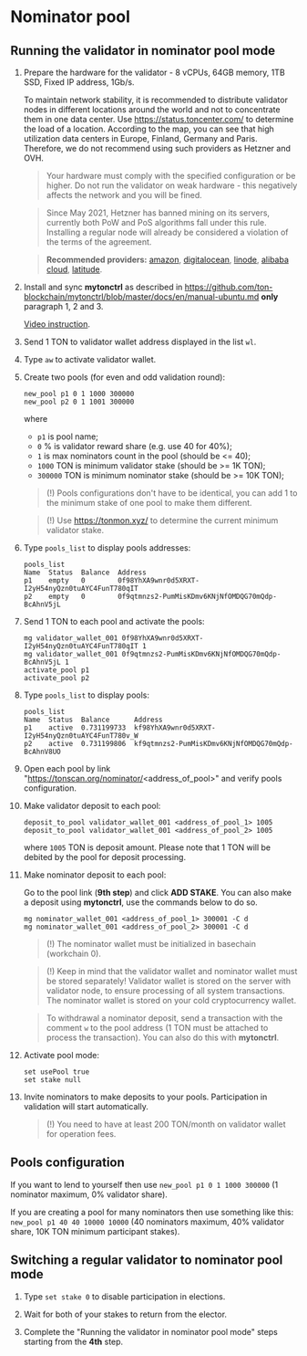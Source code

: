 # Nominator pool

## Running the validator in nominator pool mode

1. Prepare the hardware for the validator - 8 vCPUs, 64GB memory, 1TB SSD, Fixed IP address, 1Gb/s.

   To maintain network stability, it is recommended to distribute validator nodes in different locations around the world and not to concentrate them in one data center.
   Use https://status.toncenter.com/ to determine the load of a location. According to the map, you can see that high utilization
   data centers in Europe, Finland, Germany and Paris. Therefore, we do not recommend using such providers as Hetzner and OVH.

   > Your hardware must comply with the specified configuration or be higher. Do not run the validator on weak hardware - this negatively affects the network and you will be fined.

   > Since May 2021, Hetzner has banned mining on its servers, currently both PoW and PoS algorithms fall under this rule. Installing a regular node will already be considered a violation of the terms of the agreement.

   > **Recommended providers:** [amazon](https://aws.amazon.com/), [digitalocean](https://www.digitalocean.com/), [linode](https://www.linode.com/), [alibaba cloud](https://alibabacloud.com/), [latitude](https://www.latitude.sh/).

2. Install and sync **mytonctrl** as described in https://github.com/ton-blockchain/mytonctrl/blob/master/docs/en/manual-ubuntu.md **only** paragraph 1, 2 and 3.

   [Video instruction](https://ton.org/docs/#/nodes/run-node).

3. Send 1 TON to validator wallet address displayed in the list `wl`.

4. Type `aw` to activate validator wallet.

5. Create two pools (for even and odd validation round):
   ```
   new_pool p1 0 1 1000 300000
   new_pool p2 0 1 1001 300000
   ```
   where
    * `p1` is pool name;
    * `0` % is validator reward share (e.g. use 40 for 40%);
    * `1` is max nominators count in the pool (should be <= 40);
    * `1000` TON is minimum validator stake (should be >= 1K TON);
    * `300000` TON is minimum nominator stake (should be >= 10K TON);

   > (!) Pools configurations don't have to be identical, you can add 1 to the minimum stake of one pool to make them different.

   > (!) Use https://tonmon.xyz/ to determine the current minimum validator stake.

6. Type `pools_list` to display pools addresses:

   ```
   pools_list
   Name  Status  Balance  Address
   p1    empty   0        0f98YhXA9wnr0d5XRXT-I2yH54nyQzn0tuAYC4FunT780qIT
   p2    empty   0        0f9qtmnzs2-PumMisKDmv6KNjNfOMDQG70mQdp-BcAhnV5jL
   ```

7. Send 1 TON to each pool and activate the pools:
   ```
   mg validator_wallet_001 0f98YhXA9wnr0d5XRXT-I2yH54nyQzn0tuAYC4FunT780qIT 1
   mg validator_wallet_001 0f9qtmnzs2-PumMisKDmv6KNjNfOMDQG70mQdp-BcAhnV5jL 1
   activate_pool p1
   activate_pool p2
   ```

8. Type `pools_list` to display pools:
   ```
   pools_list
   Name  Status  Balance      Address
   p1    active  0.731199733  kf98YhXA9wnr0d5XRXT-I2yH54nyQzn0tuAYC4FunT780v_W
   p2    active  0.731199806  kf9qtmnzs2-PumMisKDmv6KNjNfOMDQG70mQdp-BcAhnV8UO
   ```

9. Open each pool by link "https://tonscan.org/nominator/<address_of_pool>" and verify pools configuration.

10. Make validator deposit to each pool:
    ```
    deposit_to_pool validator_wallet_001 <address_of_pool_1> 1005
    deposit_to_pool validator_wallet_001 <address_of_pool_2> 1005
    ```
    where `1005` TON is deposit amount. Please note that 1 TON will be debited by the pool for deposit processing.


11. Make nominator deposit to each pool:

    Go to the pool link (**9th step**) and click **ADD STAKE**.
    You can also make a deposit using **mytonctrl**, use the commands below to do so.

    ```
    mg nominator_wallet_001 <address_of_pool_1> 300001 -C d
    mg nominator_wallet_001 <address_of_pool_2> 300001 -C d
    ```

    > (!) The nominator wallet must be initialized in basechain (workchain 0).

    > (!) Keep in mind that the validator wallet and nominator wallet must be stored separately! Validator wallet is stored on the server with validator node, to ensure processing of all system transactions. The nominator wallet is stored on your cold cryptocurrency wallet.

    > To withdrawal a nominator deposit, send a transaction with the comment `w` to the pool address (1 TON must be attached to process the transaction). You can also do this with **mytonctrl**.

13. Activate pool mode:
    ```
    set usePool true
	set stake null
    ```

14. Invite nominators to make deposits to your pools. Participation in validation will start automatically.
    > (!) You need to have at least 200 TON/month on validator wallet for operation fees.

## Pools configuration

If you want to lend to yourself then use `new_pool p1 0 1 1000 300000` (1 nominator maximum, 0% validator share).

If you are creating a pool for many nominators then use something like this: `new_pool p1 40 40 10000 10000` (40 nominators maximum, 40% validator share, 10K TON minimum participant stakes).

## Switching a regular validator to nominator pool mode

1. Type `set stake 0` to disable participation in elections.

2. Wait for both of your stakes to return from the elector.

3. Complete the "Running the validator in nominator pool mode" steps starting from the **4th** step.
